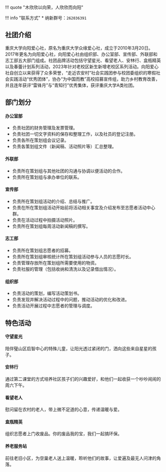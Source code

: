 !!! quote "木欣欣以向荣，人欣欣而向阳"

!!! info "联系方式"
    * 纳新群号：`262036391`

## 社团介绍  
重庆大学向阳爱心社，原名为重庆大学众缘爱心社，成立于2010年3月20日。2017年更名为向阳爱心社，向阳爱心社由组织部、办公室部、宣传部、外联部和志工部五大部门组成。社团品牌活动包括守望星光、看望老人、安林行、盒瓶精英以及春蕾计划系列活动，2023年针对老校区新生新增老校区系列活动。向阳爱心社自创立以来获得了众多荣誉，“走近农安村”社会实践团参与校团委组织的寒假社会实践活动“优秀团体”，协办“为中国而教”高校招募宣传组，助力乡村教育改善，并且连年获评“雷锋月”与“青知行”优秀集体，获评重庆大学A类社团。  

## 部门划分  
#### 办公室部  
- 负责社团的财务管理及发票管理。  
- 负责社团一切文字资料的保存和整理工作，以及社员的登记注册。  
- 负责各所在策划组会议记录。  
- 负责各策划组文件（新闻稿、活动照片等）汇总整理。  
#### 外联部  
- 负责所在策划组与其他社团的沟通与协调以便活动的合作。  
- 负责所在策划组与承办单位的联系。  
#### 宣传部  
- 负责所在策划组活动的介绍、总结与推广。  
- 负责在所在策划组活动开始前将活动相关事宜及介绍发布至志愿者活动中心群。  
- 负责在活动过程中拍摄活动照片。  
- 负责所在策划组每周活动新闻稿的撰写。  
#### 志工部  
- 负责所在策划组志愿者的招募。  
- 负责所在策划组审核统计所在策划组活动参与人员的志愿时长。  
- 负责管理存放所在策划组所需要使用的物资。  
- 负责社服的管理（包括收纳和清洗以及记录借出情况）。  
#### 组织部  
- 负责活动的策划，编写活动策划书。  
- 负责发现并解决活动过程中的问题，推动活动的优化和改进。  
- 负责活动开展过程中志愿者的管理与调度。  

## 特色活动  
#### 守望星光  
陪伴璧山区启智中心的特殊儿童，让阳光透过紧闭的门，洒向这些来自星星的孩子。  
#### 安林行  
通过第二课堂的方式培养社区孩子们的兴趣爱好，和他们一起收获一个吵吵闹闹的周六下午。  
#### 看望老人  
慰问留在农村的老人，带上微不足道的心意，传递温暖与爱。  
#### 盒瓶精英  
组织志愿者上门收废品。你的废品我的宝，我们一起搞环保。
#### 养老服务站  
前往老旧小区，为空巢老人送上温暖，聆听他们的故事，让爱遍及最无人问津的角落。  